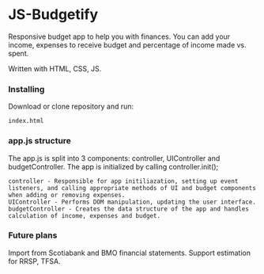# JS-Budgetify
Responsive budget app to help you with finances. You can add your income, expenses to receive budget and percentage of income made vs. spent.

Written with HTML, CSS, JS.

### Installing
Download or clone repository and run:

```
index.html
```

### app.js structure

The app.js is split into 3 components: controller, UIController and budgetController. The app is initialized by calling controller.init();

```
controller - Responsible for app initiliazation, setting up event listeners, and calling appropriate methods of UI and budget components when adding or removing expenses.
UIController - Performs DOM manipulation, updating the user interface.
budgetController - Creates the data structure of the app and handles calculation of income, expenses and budget.
```

### Future plans
Import from Scotiabank and BMO financial statements.
Support estimation for RRSP, TFSA.
